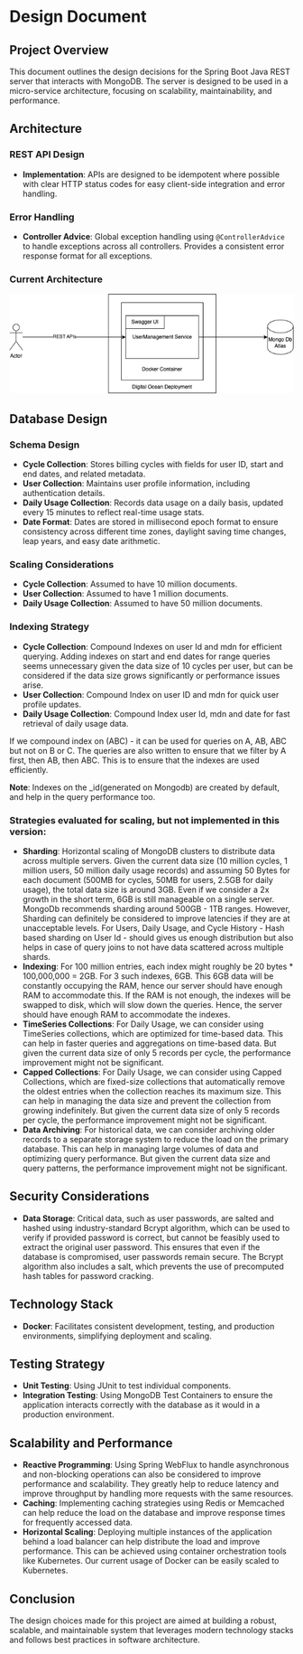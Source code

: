 # Design Document

## Project Overview

This document outlines the design decisions for the Spring Boot Java REST server that interacts with MongoDB. The server is designed to be used in a micro-service architecture, focusing on scalability, maintainability, and performance.

## Architecture

### REST API Design

- **Implementation**: APIs are designed to be idempotent where possible with clear HTTP status codes for easy client-side integration and error handling.

### Error Handling

- **Controller Advice**: Global exception handling using `@ControllerAdvice` to handle exceptions across all controllers. Provides a consistent error response format for all exceptions.

### Current Architecture

![img.png](assets/architecture.png)

## Database Design

### Schema Design

- **Cycle Collection**: Stores billing cycles with fields for user ID, start and end dates, and related metadata.
- **User Collection**: Maintains user profile information, including authentication details.
- **Daily Usage Collection**: Records data usage on a daily basis, updated every 15 minutes to reflect real-time usage stats.
- **Date Format**: Dates are stored in millisecond epoch format to ensure consistency across different time zones, daylight saving time changes, leap years, and easy date arithmetic.

### Scaling Considerations

- **Cycle Collection**: Assumed to have 10 million documents.
- **User Collection**: Assumed to have 1 million documents.
- **Daily Usage Collection**: Assumed to have 50 million documents.

### Indexing Strategy
- **Cycle Collection**: Compound Indexes on user Id and mdn for efficient querying. Adding indexes on start and end dates for range queries seems unnecessary given the data size of 10 cycles per user, but can be considered if the data size grows significantly or performance issues arise.
- **User Collection**: Compound Index on user ID and mdn for quick user profile updates.
- **Daily Usage Collection**: Compound Index user Id, mdn and date for fast retrieval of daily usage data.

If we compound index on (ABC) - it can be used for queries on A, AB, ABC but not on B or C. The queries are also written to ensure that we filter by A first, then AB, then ABC. This is to ensure that the indexes are used efficiently.

**Note**: Indexes on the _id(generated on Mongodb) are created by default, and help in the query performance too.

### Strategies evaluated for scaling, but not implemented in this version:

- **Sharding**: Horizontal scaling of MongoDB clusters to distribute data across multiple servers.
Given the current data size (10 million cycles, 1 million users, 50 million daily usage records) and assuming 50 Bytes for each document (500MB for cycles, 50MB for users, 2.5GB for daily usage), the total data size is around 3GB. Even if we consider a 2x growth in the short term, 6GB is still manageable on a single server. MongoDb recommends sharding around 500GB - 1TB ranges. However, Sharding can definitely be considered to improve latencies if they are at unacceptable levels.
For Users, Daily Usage, and Cycle History - Hash based sharding on User Id - should gives us enough distribution but also helps in case of query joins to not have data scattered across multiple shards.
- **Indexing**: For 100 million entries, each index might roughly be 20 bytes * 100,000,000 = 2GB. For 3 such indexes, 6GB. This 6GB data will be constantly occupying the RAM, hence our server should have enough RAM to accommodate this. If the RAM is not enough, the indexes will be swapped to disk, which will slow down the queries. Hence, the server should have enough RAM to accommodate the indexes.
- **TimeSeries Collections**: For Daily Usage, we can consider using TimeSeries collections, which are optimized for time-based data. This can help in faster queries and aggregations on time-based data. But given the current data size of only 5 records per cycle, the performance improvement might not be significant.
- **Capped Collections**: For Daily Usage, we can consider using Capped Collections, which are fixed-size collections that automatically remove the oldest entries when the collection reaches its maximum size. This can help in managing the data size and prevent the collection from growing indefinitely. But given the current data size of only 5 records per cycle, the performance improvement might not be significant.
- **Data Archiving**: For historical data, we can consider archiving older records to a separate storage system to reduce the load on the primary database. This can help in managing large volumes of data and optimizing query performance. But given the current data size and query patterns, the performance improvement might not be significant.

## Security Considerations

- **Data Storage**: Critical data, such as user passwords, are salted and hashed using industry-standard Bcrypt algorithm, which can be used to verify if provided password is correct, but cannot be feasibly used to extract the original user password. This ensures that even if the database is compromised, user passwords remain secure. The Bcrypt algorithm also includes a salt, which prevents the use of precomputed hash tables for password cracking.

## Technology Stack

- **Docker**: Facilitates consistent development, testing, and production environments, simplifying deployment and scaling.

## Testing Strategy

- **Unit Testing**: Using JUnit to test individual components.
- **Integration Testing**: Using MongoDB Test Containers to ensure the application interacts correctly with the database as it would in a production environment.

## Scalability and Performance

- **Reactive Programming**: Using Spring WebFlux to handle asynchronous and non-blocking operations can also be considered to improve performance and scalability. They greatly help to reduce latency and improve throughput by handling more requests with the same resources.
- **Caching**: Implementing caching strategies using Redis or Memcached can help reduce the load on the database and improve response times for frequently accessed data.
- **Horizontal Scaling**: Deploying multiple instances of the application behind a load balancer can help distribute the load and improve performance. This can be achieved using container orchestration tools like Kubernetes. Our current usage of Docker can be easily scaled to Kubernetes.

## Conclusion

The design choices made for this project are aimed at building a robust, scalable, and maintainable system that leverages modern technology stacks and follows best practices in software architecture.

